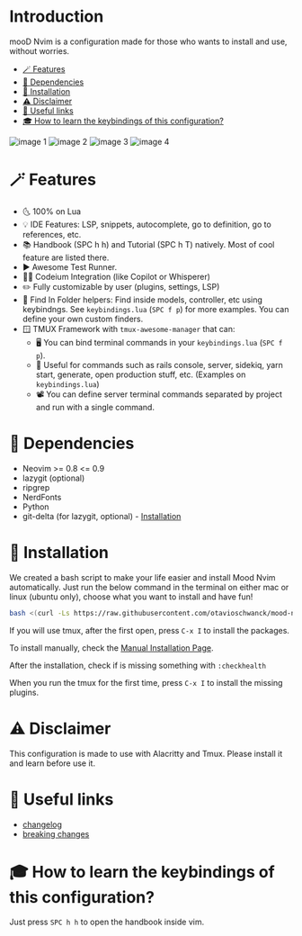 # Introduction

mooD Nvim is a configuration made for those who wants to install and use, without worries.

<!--toc:start-->
- [🪄 Features](#-features)
- [📃 Dependencies](#-dependencies)
- [💾 Installation](#-installation)
- [⚠️ Disclaimer](#️-disclaimer)
- [🔗 Useful links](#-useful-links)
- [🎓 How to learn the keybindings of this configuration?](#-how-to-learn-the-keybindings-of-this-configuration)
<!--toc:end-->

![image 1](https://i.imgur.com/GhD6HgM.png)
![image 2](https://i.imgur.com/nCPvYFN.png)
![image 3](https://i.imgur.com/baphYpq.png)
![image 4](https://i.imgur.com/sYYWXYt.png)

# 🪄 Features

- 🌜 100% on Lua
- 💡 IDE Features: LSP, snippets, autocomplete, go to definition, go to references, etc.
- 📚 Handbook (SPC h h) and Tutorial (SPC h T) natively.  Most of cool feature are listed there.
- ▶️ Awesome Test Runner.
- 🧑‍✈️ Codeium Integration (like Copilot or Whisperer)
- ✏️ Fully customizable by user (plugins, settings, LSP)
- 🔎 Find In Folder helpers: Find inside models, controller, etc using keybindngs. See `keybindings.lua` (`SPC f p`) for more examples. You can define your own custom finders.
- 🪟 TMUX Framework with `tmux-awesome-manager` that can:
  - 🖥️ You can bind terminal commands in your `keybindings.lua` (`SPC f p`).
  - 🚃 Useful for commands such as rails console, server, sidekiq, yarn start, generate, open production stuff, etc. (Examples on `keybindings.lua`)
  - 📽️ You can define server terminal commands separated by project and run with a single command.

# 📃 Dependencies

- Neovim >= 0.8 <= 0.9
- lazygit (optional)
- ripgrep
- NerdFonts
- Python
- git-delta (for lazygit, optional) - [Installation](https://dandavison.github.io/delta/installation.html)

# 💾 Installation

We created a bash script to make your life easier and install Mood Nvim automatically.
Just run the below command in the terminal on either mac or linux (ubuntu only), choose what you want to install and have fun!

```sh
bash <(curl -Ls https://raw.githubusercontent.com/otavioschwanck/mood-nvim/main/bin/mood-installer.sh)
```
If you will use tmux, after the first open, press `C-x I` to install the packages.

To install manually, check the [Manual Installation Page](https://github.com/otavioschwanck/mood-nvim/wiki/Manual-Installation#manual-installation).

After the installation, check if is missing something with `:checkhealth`

When you run the tmux for the first time, press `C-x I` to install the missing plugins.

# ⚠️ Disclaimer

This configuration is made to use with Alacritty and Tmux.  Please install it and learn before use it.

# 🔗 Useful links

- [changelog](https://github.com/otavioschwanck/mood-nvim/wiki/Changelog) 
- [breaking changes](https://github.com/otavioschwanck/mood-nvim/wiki/Breaking-Changes) 

# 🎓 How to learn the keybindings of this configuration?

Just press `SPC h h` to open the handbook inside vim.
